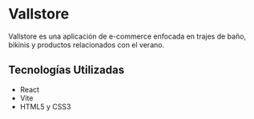 # Vallstore

Vallstore es una aplicación de e-commerce enfocada en trajes de baño, bikinis y productos relacionados con el verano.

## Tecnologías Utilizadas

- React
- Vite
- HTML5 y CSS3
